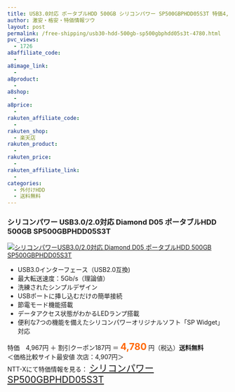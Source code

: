 ```yaml
---
title: USB3.0対応 ポータブルHDD 500GB シリコンパワー SP500GBPHDD05S3T 特価4,780円！送料無料！
author: 激安・格安・特価情報ツウ
layout: post
permalink: /free-shipping/usb30-hdd-500gb-sp500gbphdd05s3t-4780.html
pvc_views:
  - 1726
a8affiliate_code:
  - 
a8image_link:
  - 
a8product:
  - 
a8shop:
  - 
a8price:
  - 
rakuten_affiliate_code:
  - 
rakuten_shop:
  - 楽天店
rakuten_product:
  - 
rakuten_price:
  - 
rakuten_affiliate_link:
  - 
categories:
  - 外付けHDD
  - 送料無料
---
```

### シリコンパワー USB3.0/2.0対応 Diamond D05 ポータブルHDD 500GB SP500GBPHDD05S3T

<div class="img-bg2 img_L">
  <a href="http://px.a8.net/svt/ejp?a8mat=ZYP6S+8IMA3E+S1Q+BWGDT&a8ejpredirect=http://nttxstore.jp/_II_SL13724495" target="_blank" title="シリコンパワーUSB3.0/2.0対応 Diamond D05 ポータブルHDD 500GB SP500GBPHDD05S3T"><img src="http://i2.wp.com/image.nttxstore.jp/l2_images/S/SL/SL13724495.jpg?resize=120%2C120" border="0" alt="シリコンパワーUSB3.0/2.0対応 Diamond D05 ポータブルHDD 500GB SP500GBPHDD05S3T" style="border: 0pt none;" data-recalc-dims="1" /></a>
</div>

<!--more-->

  * USB3.0インターフェース（USB2.0互換)
  * 最大転送速度：5Gb/s（理論値）
  * 洗練されたシンプルデザイン
  * USBポートに挿し込むだけの簡単接続
  * 節電モード機能搭載
  * データアクセス状態がわかるLEDランプ搭載
  * 便利な7つの機能を備えたシリコンパワーオリジナルソフト「SP Widget」対応

特価　4,967円 ＋ 割引クーポン187円 ＝ <span style="color: #ff6600; font-size: 150%;"><strong>4,780</strong></span> 円（税込）**送料無料**  
＜価格比較サイト最安値 次店：4,907円＞  
NTT-Xにて特価情報を見る： <span style="font-size: 150%;"><a href="http://px.a8.net/svt/ejp?a8mat=ZYP6S+8IMA3E+S1Q+BWGDT&a8ejpredirect=http://nttxstore.jp/_II_SL13724495" target="_blank">シリコンパワー SP500GBPHDD05S3T</a></span>